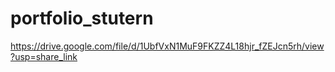 # portfolio_stutern
https://drive.google.com/file/d/1UbfVxN1MuF9FKZZ4L18hjr_fZEJcn5rh/view?usp=share_link
